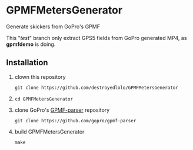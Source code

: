 # GPMFMetersGenerator
Generate skickers from GoPro's GPMF

This "_test_" branch only extract GPS5 fields from GoPro generated MP4, as **gpmfdemo** is doing.

## Installation

1. clown this repository
    ```
    git clone https://github.com/destroyedlolo/GPMFMetersGenerator
    ```
1.
    ```
    cd GPMFMetersGenerator
    ```
1. clone GoPro's [GPMF-parser](https://github.com/gopro/gpmf-parser) repository
    ```
    git clone https://github.com/gopro/gpmf-parser
    ```
1. build GPMFMetersGenerator
    ```
    make
    ```

